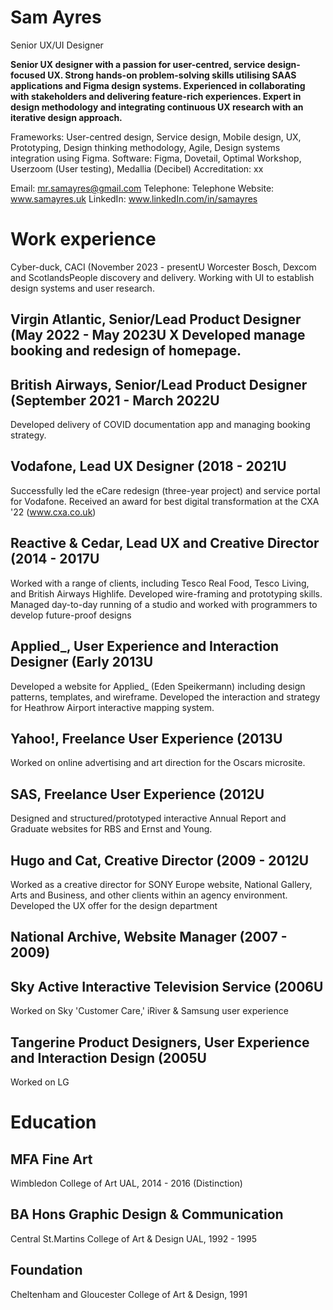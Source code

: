 # Sam Ayres
Senior UX/UI Designer

**Senior UX designer with a passion for user-centred, service design- focused UX. Strong hands-on problem-solving skills utilising SAAS applications and Figma design systems. Experienced in collaborating with stakeholders and delivering feature-rich experiences. Expert in design methodology and integrating continuous UX research with an iterative design approach.**

Frameworks: User-centred design, Service design, Mobile design, UX, Prototyping, Design thinking methodology, Agile, Design systems integration using Figma.
Software: Figma, Dovetail, Optimal Workshop, Userzoom (User testing), Medallia (Decibel)
Accreditation: xx

Email: mr.samayres@gmail.com
Telephone: Telephone
Website: www.samayres.uk
LinkedIn: www.linkedIn.com/in/samayres

# Work experience
Cyber-duck, CACI (November 2023 - presentU
Worcester Bosch, Dexcom and ScotlandsPeople discovery and delivery. Working
with UI to establish design systems and user research.

## Virgin Atlantic, Senior/Lead Product Designer (May 2022 - May 2023U X Developed manage booking and redesign of homepage.

## British Airways, Senior/Lead Product Designer (September 2021 - March 2022U
Developed delivery of COVID documentation app and managing booking strategy.

## Vodafone, Lead UX Designer (2018 - 2021U
Successfully led the eCare redesign (three-year project) and
service portal for Vodafone.
Received an award for best digital transformation at the CXA '22
(www.cxa.co.uk)

## Reactive & Cedar, Lead UX and Creative Director (2014 - 2017U
Worked with a range of clients, including Tesco Real Food, Tesco
Living, and British Airways Highlife.
Developed wire-framing and prototyping skills.
Managed day-to-day running of a studio and worked with
programmers to develop future-proof designs

## Applied_, User Experience and Interaction Designer (Early 2013U
Developed a website for Applied_ (Eden Speikermann) including
design patterns, templates, and wireframe.
Developed the interaction and strategy for Heathrow Airport
interactive mapping system.

## Yahoo!, Freelance User Experience (2013U
Worked on online advertising and art direction for the Oscars
microsite.

## SAS, Freelance User Experience (2012U
Designed and structured/prototyped interactive Annual Report
and Graduate websites for RBS and Ernst and Young.

## Hugo and Cat, Creative Director (2009 - 2012U
Worked as a creative director for SONY Europe website, National
Gallery, Arts and Business, and other clients within an agency
environment.
Developed the UX offer for the design department

## National Archive, Website Manager (2007 - 2009)

## Sky Active Interactive Television Service (2006U
Worked on Sky 'Customer Care,' iRiver & Samsung user
experience

## Tangerine Product Designers, User Experience and Interaction Design (2005U
Worked on LG

# Education

## MFA Fine Art
Wimbledon College of Art UAL, 2014 - 2016 (Distinction)

## BA Hons Graphic Design & Communication
Central St.Martins College of Art & Design UAL, 1992 - 1995

## Foundation
Cheltenham and Gloucester College of Art & Design, 1991
